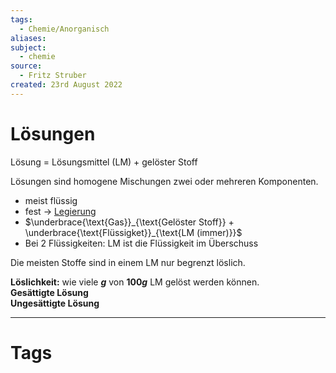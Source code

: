 ```yaml
---
tags:
  - Chemie/Anorganisch
aliases: 
subject:
  - chemie
source:
  - Fritz Struber
created: 23rd August 2022
---
```


# Lösungen

Lösung = Lösungsmittel (LM) + gelöster Stoff

Lösungen sind homogene Mischungen zwei oder mehreren Komponenten.
- meist flüssig
- fest $\rightarrow$ [Legierung](Metallbindung.md)
- $\underbrace{\text{Gas}}_{\text{Gelöster Stoff}} + \underbrace{\text{Flüssigket}}_{\text{LM (immer)}}$
- Bei 2 Flüssigkeiten: LM ist die Flüssigkeit im Überschuss

Die meisten Stoffe sind in einem LM nur begrenzt löslich.

**Löslichkeit:** wie viele **$g$** von **$100g$** LM gelöst werden können.  
**Gesättigte Lösung**  
**Ungesättigte Lösung**


---

# Tags